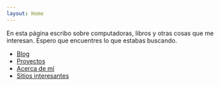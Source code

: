 ```yaml
---
layout: Home
---
```


En esta página escribo sobre computadoras, libros y otras cosas que me
interesan.
Espero que encuentres lo que estabas buscando.

* [Blog](/blog/) 
* [Proyectos](/proyectos/) 
* [Acerca de mí](/about/) 
* [Sitios interesantes](./sitios-interesantes/) 
